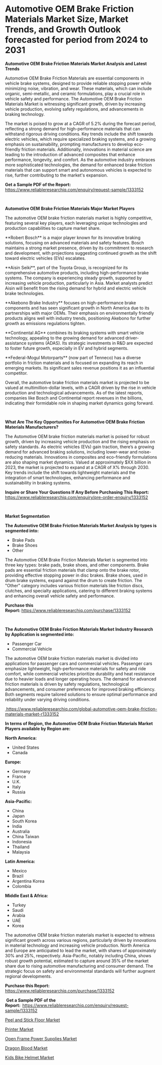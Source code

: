 <p><h1>Automotive OEM Brake Friction Materials Market Size, Market Trends, and Growth Outlook forecasted for period from 2024 to 2031</h1></p><p><strong>Automotive OEM Brake Friction Materials Market Analysis and Latest Trends</strong></p>
<p><p>Automotive OEM Brake Friction Materials are essential components in vehicle brake systems, designed to provide reliable stopping power while minimizing noise, vibration, and wear. These materials, which can include organic, semi-metallic, and ceramic formulations, play a crucial role in vehicle safety and performance. The Automotive OEM Brake Friction Materials Market is witnessing significant growth, driven by increasing vehicle production, evolving safety regulations, and advancements in braking technology.</p><p>The market is poised to grow at a CAGR of 5.2% during the forecast period, reflecting a strong demand for high-performance materials that can withstand rigorous driving conditions. Key trends include the shift towards electric vehicles, which require specialized braking systems, and a growing emphasis on sustainability, prompting manufacturers to develop eco-friendly friction materials. Additionally, innovations in material science are leading to the introduction of advanced composites that enhance performance, longevity, and comfort. As the automotive industry embraces more sophisticated technologies, the demand for enhanced brake friction materials that can support smart and autonomous vehicles is expected to rise, further contributing to the market's expansion.</p></p>
<p><strong>Get a Sample PDF of the Report:&nbsp;</strong> <a href="https://www.reliableresearchiq.com/enquiry/request-sample/1333152?utm_campaign=1123&utm_medium=2&utm_source=Github&utm_content=ia&utm_term=11122024&utm_id=automotive-oem-brake-friction-materials">https://www.reliableresearchiq.com/enquiry/request-sample/1333152</a></p>
<p>&nbsp;</p>
<p><strong>Automotive OEM Brake Friction Materials Major Market Players</strong></p>
<p><p>The automotive OEM brake friction materials market is highly competitive, featuring several key players, each leveraging unique technologies and production capabilities to capture market share.</p><p>**Robert Bosch** is a major player known for its innovative braking solutions, focusing on advanced materials and safety features. Bosch maintains a strong market presence, driven by its commitment to research and development, with projections suggesting continued growth as the shift toward electric vehicles (EVs) escalates.</p><p>**Aisin Seiki**, part of the Toyota Group, is recognized for its comprehensive automotive products, including high-performance brake systems. The company is experiencing steady growth, supported by increasing vehicle production, particularly in Asia. Market analysts predict Aisin will benefit from the rising demand for hybrid and electric vehicle brake technologies.</p><p>**Akebono Brake Industry** focuses on high-performance brake components and has seen significant growth in North America due to its partnerships with major OEMs. Their emphasis on environmentally friendly products aligns well with industry trends, positioning Akebono for further growth as emissions regulations tighten.</p><p>**Continental AG** combines its braking systems with smart vehicle technology, appealing to the growing demand for advanced driver-assistance systems (ADAS). Its strategic investments in R&D are expected to foster future growth, especially in EV and hybrid segments.</p><p>**Federal-Mogul Motorparts** (now part of Tenneco) has a diverse portfolio in friction materials and is focused on expanding its reach in emerging markets. Its significant sales revenue positions it as an influential competitor.</p><p>Overall, the automotive brake friction materials market is projected to be valued at multimillion-dollar levels, with a CAGR driven by the rise in vehicle production and technological advancements. As of the latest reports, companies like Bosch and Continental report revenues in the billions, indicating their formidable role in shaping market dynamics going forward.</p></p>
<p>&nbsp;</p>
<p><strong>What Are The Key Opportunities For Automotive OEM Brake Friction Materials Manufacturers?</strong></p>
<p><p>The Automotive OEM brake friction materials market is poised for robust growth, driven by increasing vehicle production and the rising emphasis on safety standards. As electric vehicles (EVs) gain traction, there’s a growing demand for advanced braking solutions, including lower-wear and noise-reducing materials. Innovations in composites and eco-friendly formulations are also shaping market dynamics. Valued at approximately $XX billion in 2023, the market is projected to expand at a CAGR of X% through 2030. Key trends include the shift towards lightweight materials and the integration of smart technologies, enhancing performance and sustainability in braking systems.</p></p>
<p><strong>Inquire or Share Your Questions If Any Before Purchasing This Report:</strong> <a href="https://www.reliableresearchiq.com/enquiry/pre-order-enquiry/1333152?utm_campaign=1123&utm_medium=2&utm_source=Github&utm_content=ia&utm_term=11122024&utm_id=automotive-oem-brake-friction-materials">https://www.reliableresearchiq.com/enquiry/pre-order-enquiry/1333152</a></p>
<p>&nbsp;</p>
<p><strong>Market Segmentation</strong></p>
<p><strong>The Automotive OEM Brake Friction Materials Market Analysis by types is segmented into:</strong></p>
<p><ul><li>Brake Pads</li><li>Brake Shoes</li><li>Other</li></ul></p>
<p><p>The Automotive OEM Brake Friction Materials Market is segmented into three key types: brake pads, brake shoes, and other components. Brake pads are essential friction materials that clamp onto the brake rotor, providing effective stopping power in disc brakes. Brake shoes, used in drum brake systems, expand against the drum to create friction. The "Other" category includes various friction materials like friction discs, clutches, and specialty applications, catering to different braking systems and enhancing overall vehicle safety and performance.</p></p>
<p><strong>Purchase this Report:&nbsp;</strong><a href="https://www.reliableresearchiq.com/purchase/1333152?utm_campaign=1123&utm_medium=2&utm_source=Github&utm_content=ia&utm_term=11122024&utm_id=automotive-oem-brake-friction-materials">https://www.reliableresearchiq.com/purchase/1333152</a></p>
<p>&nbsp;</p>
<p><strong>The Automotive OEM Brake Friction Materials Market Industry Research by Application is segmented into:</strong></p>
<p><ul><li>Passenger Car</li><li>Commercial Vehicle</li></ul></p>
<p><p>The automotive OEM brake friction materials market is divided into applications for passenger cars and commercial vehicles. Passenger cars emphasize lightweight, high-performance materials for safety and ride comfort, while commercial vehicles prioritize durability and heat resistance due to heavier loads and longer operating hours. The demand for advanced friction materials is driven by safety regulations, technological advancements, and consumer preferences for improved braking efficiency. Both segments require tailored solutions to ensure optimal performance and reliability under varying driving conditions.</p></p>
<p><a href="https://www.reliableresearchiq.com/global-automotive-oem-brake-friction-materials-market-r1333152?utm_campaign=1123&utm_medium=2&utm_source=Github&utm_content=ia&utm_term=11122024&utm_id=automotive-oem-brake-friction-materials">&nbsp;https://www.reliableresearchiq.com/global-automotive-oem-brake-friction-materials-market-r1333152</a></p>
<p><strong>In terms of Region, the Automotive OEM Brake Friction Materials Market Players available by Region are:</strong></p>
<p>
    <p> <strong> North America: </strong>
        <ul>
            <li>United States</li>
            <li>Canada</li>
        </ul>
        </p> 
    <p> <strong> Europe: </strong>
        <ul>
            <li>Germany</li>
            <li>France</li>
            <li>U.K.</li>
            <li>Italy</li>
            <li>Russia</li>
        </ul>
        </p> 
    <p> <strong> Asia-Pacific: </strong>
        <ul>
            <li>China</li>
            <li>Japan</li>
            <li>South Korea</li>
            <li>India</li>
            <li>Australia</li>
            <li>China Taiwan</li>
            <li>Indonesia</li>
            <li>Thailand</li>
            <li>Malaysia</li>
        </ul>
        </p> 
    <p> <strong> Latin America: </strong>
        <ul>
            <li>Mexico</li>
            <li>Brazil</li>
            <li>Argentina Korea</li>
            <li>Colombia</li>
        </ul>
        </p> 
    <p> <strong> Middle East & Africa: </strong>
        <ul>
            <li>Turkey</li>
            <li>Saudi</li>
            <li>Arabia</li>
            <li>UAE</li>
            <li>Korea</li>
        </ul>
    </p>
    </p>
<p><p>The automotive OEM brake friction materials market is expected to witness significant growth across various regions, particularly driven by innovations in material technology and increasing vehicle production. North America and Europe are anticipated to lead the market, with shares of approximately 30% and 25%, respectively. Asia-Pacific, notably including China, shows robust growth potential, estimated to capture around 35% of the market share due to rising automotive manufacturing and consumer demand. The strategic focus on safety and environmental standards will further augment regional developments.</p></p>
<p><strong>Purchase this Report: </strong><a href="https://www.reliableresearchiq.com/purchase/1333152?utm_campaign=1123&utm_medium=2&utm_source=Github&utm_content=ia&utm_term=11122024&utm_id=automotive-oem-brake-friction-materials">https://www.reliableresearchiq.com/purchase/1333152</a></p>
<p>&nbsp;<strong>Get a Sample PDF of the Report:&nbsp;&nbsp;</strong><a href="https://www.reliableresearchiq.com/enquiry/request-sample/1333152?utm_campaign=1123&utm_medium=2&utm_source=Github&utm_content=ia&utm_term=11122024&utm_id=automotive-oem-brake-friction-materials">https://www.reliableresearchiq.com/enquiry/request-sample/1333152</a></p>
<p><strong></strong></p>
<p><p><a href="https://www.linkedin.com/pulse/p-factrackr-ho6he?utm_campaign=1123&utm_medium=2&utm_source=Github&utm_content=ia&utm_term=11122024&utm_id=automotive-oem-brake-friction-materials">Peel and Stick Floor Market</a></p><p><a href="https://www.linkedin.com/pulse/p-factrackr-ho6he?utm_campaign=1123&utm_medium=2&utm_source=Github&utm_content=ia&utm_term=11122024&utm_id=automotive-oem-brake-friction-materials">Printer Market</a></p><p><a href="https://www.linkedin.com/pulse/c-hannibex-sqmmf?utm_campaign=1123&utm_medium=2&utm_source=Github&utm_content=ia&utm_term=11122024&utm_id=automotive-oem-brake-friction-materials">Open Frame Power Supplies Market</a></p><p><a href="https://www.linkedin.com/pulse/late-mark-research-ceirf?utm_campaign=1123&utm_medium=2&utm_source=Github&utm_content=ia&utm_term=11122024&utm_id=automotive-oem-brake-friction-materials">Dragon Blood Market</a></p><p><a href="https://github.com/dierdrecrichton210/Market-Research-Report-List-1/blob/main/kids-bike-helmet-market.md?utm_campaign=1123&utm_medium=2&utm_source=Github&utm_content=ia&utm_term=11122024&utm_id=automotive-oem-brake-friction-materials">Kids Bike Helmet Market</a></p></p>